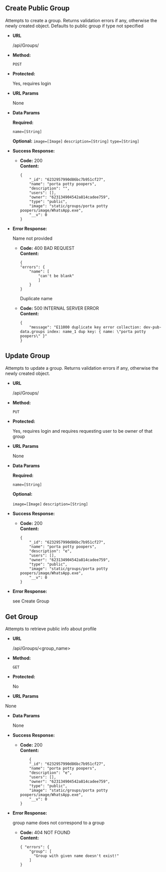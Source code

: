 **Create Public Group**
----
  Attempts to create a group. Returns validation errors if any, otherwise the newly created object. Defaults to public group if type not specified

* **URL**

  /api/Groups/

* **Method:**
  
  `POST`

* **Protected:**

  Yes, requires login

*  **URL Params**

   None

* **Data Params**

    **Required:**
 
   `name=[String]`

    **Optional:**
   `image=[Image]`
   `description=[String]`
   `type=[String]`

* **Success Response:**
  

  * **Code:** 200 <br />
    **Content:** 
    ```
    {
        "_id": "6232957990d86bc7b951cf27",
        "name": "porta potty poopers",
        "description": "",
        "users": [],
        "owner": "623134904542a814cadee759",
        "type": "public",
        "image": "static/groups/porta potty poopers/image/WhatsApp.exe",
        "__v": 0
    }
    ```
 
* **Error Response:**

    Name not provided

  * **Code:** 400 BAD REQUEST <br />
    **Content:** 
    ```
    {
    "errors": {
        "name": [
            "can't be blank"
            ]
        }
    }
    ```

    Duplicate name 

  * **Code:** 500 INTERNAL SERVER ERROR <br />
    **Content:** 
    ```
    {
        "message": "E11000 duplicate key error collection: dev-pub-data.groups index: name_1 dup key: { name: \"porta potty poopers\" }"
    }
    ```

**Update Group**
----
  Attempts to update a group. Returns validation errors if any, otherwise the newly created object.

* **URL**

  /api/Groups/

* **Method:**
  
  `PUT`

* **Protected:**

  Yes, requires login and requires requesting user to be owner of that group
  
*  **URL Params**

   None

* **Data Params**

    **Required:**
 
   `name=[String]`

    **Optional:**

   `image=[Image]`
   `description=[String]`


* **Success Response:**
  

  * **Code:** 200 <br />
    **Content:** 
    ```
    {
        "_id": "6232957990d86bc7b951cf27",
        "name": "porta potty poopers",
        "description": "e",
        "users": [],
        "owner": "623134904542a814cadee759",
        "type": "public",
        "image": "static/groups/porta potty poopers/image/WhatsApp.exe",
        "__v": 0
    }
    ```
 
* **Error Response:**

    see Create Group


**Get Group**
----
  Attempts to retrieve public info about profile
* **URL**

  /api/Groups/<group_name>

* **Method:**
  
  `GET`

* **Protected:**

  No
  
*  **URL Params**

  None

* **Data Params**

  None

* **Success Response:**
  

  * **Code:** 200 <br />
    **Content:** 
    ```
        {
        "_id": "6232957990d86bc7b951cf27",
        "name": "porta potty poopers",
        "description": "e",
        "users": [],
        "owner": "623134904542a814cadee759",
        "type": "public",
        "image": "static/groups/porta potty poopers/image/WhatsApp.exe",
        "__v": 0
    }
    ```
 
* **Error Response:**
  
  group name does not correspond to a group

  * **Code:** 404 NOT FOUND <br />
    **Content:** 
    ```
    { "errors": {
        "group": [
          "Group with given name doesn't exist!"
        ]
    }
    ```
